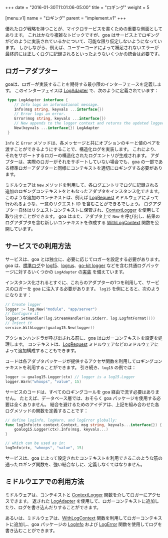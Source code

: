 +++
date = "2016-01-30T11:01:06-05:00"
title = "ロギング"
weight = 5

[menu.v1]
name = "ロギング"
parent = "implement.v1"
+++

優れたログ戦略を持つことが、マイクロサービスを書くための重要な側面としてあります。
これはかなり複雑なトピックですが、goa はサービス上でロギングがどのように実装されているかについて、可能な限り仮定しないようになっています。
しかしながら、例えば、ユーザーコードによって補足されないエラーが最終的には正しくログに記録されるといったようないくつかの統合は必要です。

## ロガーアダプター

goaは、ロガーが実装することを期待する最小限のインターフェースを定義します。
このインターフェイスは
[LogAdapter](https://goa.design/v1/reference/goa/#type-logadapter-a-name-goa-logadapter-a)
で、次のように定義されています：

```go
 type LogAdapter interface {
 	// Info logs an informational message.
 	Info(msg string, keyvals ...interface{})
 	// Error logs an error.
 	Error(msg string, keyvals ...interface{})
 	// New appends to the logger context and returns the updated logger adapter.
 	New(keyvals ...interface{}) LogAdapter
 }
```

`Info` と `Error` メソッドは、各メッセージと共にオプションのキーと値のペアを渡すことができるようにすることで、構造化ログを実装します。
これにより、それをサポートするロガーの構造化されたログエントリが生成されます。
アダプターは、実際のロガーがそれをサポートしていない場合でも、goa の一部である標準ロガーアダプターと同様にコンテキストを適切にロギングする必要があります。

ミドルウェアは `New` メソッドを利用して、各ログエントリでログに記録される追加のロギングコンテキストをともなったアダプタをインスタンス化できます。
このような追加のコンテキストは、例えば [LogRequest](https://goa.design/v1/reference/goa/middleware/#func-logrequest-a-name-middleware-logrequest-a) ミドルウェアによって行われるような、一意のリクエスト ID を含むことができるでしょう。
ログアダプター自体はリクエストコンテキストに保管され、[ContextLogger](https://goa.design/v1/reference/goa/#func-contextlogger-a-name-goa-logadapter-contextlogger-a) を使用して取り出すことができます。
goa はまた、アダプタ上で `New` を呼び出し、結果のログアダプタを含む新しいコンテキストを作成する [WithLogContext](https://goa.design/v1/reference/goa/#func-withlogcontext-a-name-goa-withlogcontext-a) 関数を公開しています。

## サービスでの利用方法

サービスは、goa とは独立に、必要に応じてロガーを設定する必要があります。
goa は、[標準ログ](https://golang.org/pkg/log/)や [log15](https://github.com/inconshreveable/log15)、[logrus](https://github.com/Sirupsen/logrus)、[go-kit logger](https://github.com/go-kit/kit) などを含む共通ログパッケージに対するいくつかの `LogAdapter` の[実装](https://goa.design/v1/reference/) を備えています。

インスタンス化されるとすぐに、これらのアダプターの1つを利用して、サービスのロガーを goa に注入する必要があります。
`log15` を例にとると、次のようになります：

```go
// Create logger
logger := log.New("module", "app/server")
// Configure it
logger.SetHandler(log.StreamHandler(os.Stderr, log.LogfmtFormat()))
// Inject it
service.WithLogger(goalog15.New(logger))
```

アクションハンドラが呼び出される前に、goa はロガーコンテキストを設定を処理します。
コンテキストは、[LogRequest](https://goa.design/v1/reference/goa/middleware/#func-logrequest-a-name-middleware-logrequest-a)
ミドルウェアなどのミドルウェアによって追加構成することもできます。

コードは各アダプタパッケージが提供するアクセサ関数を利用してロギングコンテキストを利用することができます。
引き続き、`log15` の例では：

```go
logger := goalog15.Logger(ctx) // logger is a log15.Logger
logger.Warn("whoops", "value", 15)
```

サービスのコードは、すべてのロギングコールを goa 経由で流す必要はありません。
たとえば、データベース層では、おそらく goa パッケージを使用する必要は全くありません。
結合を避けるためのアイデアは、上記を組み合わせた各ログメソッドの関数を定義することです：

```go
// define logInfo, logWarn, and logError globally:
func logInfo(ctx context.Context, msg string, keyvals...interface{}) {
	goalog15.Logger(ctx).Info(msg, keyvals...)
}

// which can be used as in:
logInfo(ctx, "whoops", "value", 15)
```

サービスは、goa によって設定されたコンテキストを利用できるこのような筋の通ったロギング関数を、強い結合なしに、定義しなくてはなりません。

## ミドルウエアでの利用方法

ミドルウェアは、コンテキストと [ContextLogger](https://goa.design/v1/reference/goa/#func-contextlogger-a-name-goa-logadapter-contextlogger-a) 関数を介してロガーにアクセスできます。
返された [LogAdapter](https://goa.design/v1/reference/goa/#type-logadapter-a-name-goa-logadapter-a) を使用して、ロガーコンテキストに追加したり、ログを書き込んだりすることができます。

あるいは、ミドルウェアは、[WithLogContext](https://goa.design/v1/reference/goa/#func-withlogcontext-a-name-goa-withlogcontext-a) 関数を利用してロガーコンテキストに追加し、goa パッケージの [LogInfo](https://goa.design/v1/reference/goa/#func-loginfo-a-name-goa-loginfo-a) および [LogError](https://goa.design/v1/reference/goa/#func-logerror-a-name-goa-logerror-a) 関数を使用してログを書き込むことができます。
